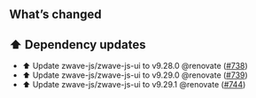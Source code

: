 ## What’s changed

## ⬆️ Dependency updates

- ⬆️ Update zwave-js/zwave-js-ui to v9.28.0 @renovate ([#738](https://github.com/apexinfosysindia/addon-zwave-js-ui/pull/738))
- ⬆️ Update zwave-js/zwave-js-ui to v9.29.0 @renovate ([#739](https://github.com/apexinfosysindia/addon-zwave-js-ui/pull/739))
- ⬆️ Update zwave-js/zwave-js-ui to v9.29.1 @renovate ([#744](https://github.com/apexinfosysindia/addon-zwave-js-ui/pull/744))
